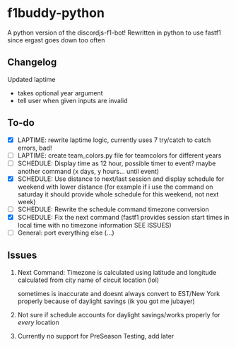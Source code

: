 # f1buddy-python

A python version of the discordjs-f1-bot! 
Rewritten in python to use fastf1 since ergast goes down too often

## Changelog

Updated laptime 
* takes optional year argument
* tell user when given inputs are invalid


## To-do
- [x] LAPTIME: rewrite laptime logic, currently uses 7 try/catch to catch errors, bad!
- [ ] LAPTIME: create team_colors.py file for teamcolors for different years
- [ ] SCHEDULE: Display time as 12 hour, possible timer to event? maybe another command (x days, y hours... until event)
- [x] SCHEDULE: Use distance to next/last session and display schedule for weekend with lower distance
    (for example if i use the command on saturday it should provide whole schedule for this weekend, not next week)
- [ ] SCHEDULE: Rewrite the schedule command timezone conversion
- [x] SCHEDULE: Fix the next command (fastf1 provides session start times in local time with no timezone information SEE ISSUES)
- [ ] General: port everything else (...)

## Issues

1.  Next Command: Timezone is calculated using latitude and longitude calculated from city name of circuit location (lol)

    sometimes is inaccurate and doesnt always convert to EST/New York properly because of daylight savings (ik you got me jubayer)

2. Not sure if schedule accounts for daylight savings/works properly for *every* location

3. Currently no support for PreSeason Testing, add later